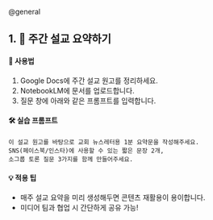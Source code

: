 @general

## 1. 📖 주간 설교 요약하기

#### 🔹 사용법

1. Google Docs에 주간 설교 원고를 정리하세요.
2. NotebookLM에 문서를 업로드합니다.
3. 질문 창에 아래와 같은 프롬프트를 입력합니다.

#### 🛠 실습 프롬프트

```text
이 설교 원고를 바탕으로 교회 뉴스레터용 1분 요약문을 작성해주세요.
SNS(페이스북/인스타)에 사용할 수 있는 짧은 문장 2개,
소그룹 토론 질문 3가지를 함께 만들어주세요.
```

#### 💡 적용 팁

- 매주 설교 요약을 미리 생성해두면 콘텐츠 재활용이 용이합니다.
- 미디어 팀과 협업 시 간단하게 공유 가능!
